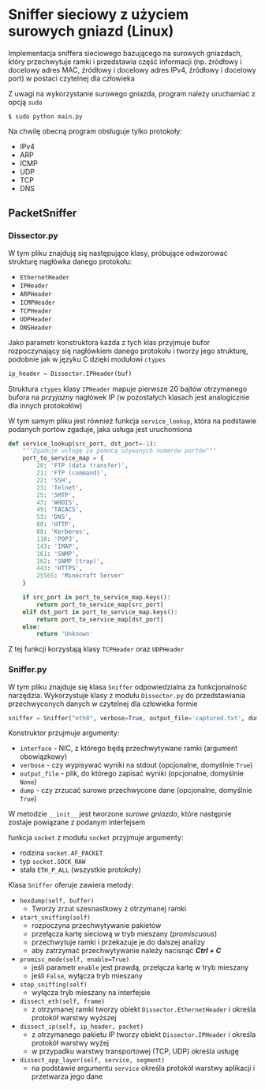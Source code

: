 # Sniffer sieciowy z użyciem surowych gniazd (Linux)

Implementacja sniffera sieciowego bazującego na surowych gniazdach, który przechwytuje ramki i przedstawia część informacji (np. źródłowy i docelowy adres MAC, źródłowy i docelowy adres IPv4, źródłowy i docelowy port) w postaci czytelnej dla człowieka

Z uwagi na wykorzystanie surowego gniazda, program należy uruchamiać z opcją `sudo`

```
$ sudo python main.py
```

Na chwilę obecną program obsługuje tylko protokoły:

- IPv4
- ARP
- ICMP
- UDP
- TCP
- DNS

## PacketSniffer

### Dissector.py

W tym pliku znajdują się następujące klasy, próbujące odwzorować strukturę nagłówka danego protokołu:

- `EthernetHeader`
- `IPHeader`
- `ARPHeader`
- `ICMPHeader`
- `TCPHeader`
- `UDPHeader`
- `DNSHeader`

Jako parametr konstruktora każda z tych klas przyjmuje bufor rozpoczynający się nagłówkiem danego protokołu i tworzy jego strukturę, podobnie jak w języku C dzięki modułowi `ctypes`

```python
ip_header = Dissector.IPHeader(buf)
```

Struktura `ctypes` klasy `IPHeader` mapuje pierwsze 20 bajtów otrzymanego bufora na _przyjazny_ nagłówek IP (w pozostałych klasach jest analogicznie dla innych protokołów)

W tym samym pliku jest również funkcja `service_lookup`, która na podstawie podanych portów zgaduje, jaka usługa jest uruchomiona

```python
def service_lookup(src_port, dst_port=-1):
    """Zgaduje usługę za pomocą używanych numerów portów"""
    port_to_service_map = {
        20: 'FTP (data transfer)',
        21: 'FTP (command)',
        22: 'SSH',
        23: 'Telnet',
        25: 'SMTP',
        43: 'WHOIS',
        49: 'TACACS',
        53: 'DNS',
        80: 'HTTP',
        88: 'Kerberos',
        110: 'POP3',
        143: 'IMAP',
        161: 'SNMP',
        162: 'SNMP (trap)',
        443: 'HTTPS',
        25565: 'Minecraft Server'
    }

    if src_port in port_to_service_map.keys():
        return port_to_service_map[src_port]
    elif dst_port in port_to_service_map.keys():
        return port_to_service_map[dst_port]
    else:
        return 'Unknown'
```

Z tej funkcji korzystają klasy `TCPHeader` oraz `UDPHeader`

### Sniffer.py

W tym pliku znajduje się klasa `Sniffer` odpowiedzialna za funkcjonalność narzędzia. Wykorzystuje klasy z modułu `Dissector.py` do przedstawiania przechwyconych danych w czytelnej dla człowieka formie

```python
sniffer = Sniffer("eth0", verbose=True, output_file='captured.txt', dump=False)
```

Konstruktor przujmuje argumenty:

- `interface` - NIC, z którego będą przechwytywane ramki (argument obowiązkowy)
- `verbose` - czy wypisywać wyniki na stdout (opcjonalne, domyślnie `True`)
- `output_file` - plik, do którego zapisać wyniki (opcjonalne, domyślnie `None`)
- `dump` - czy zrzucać surowe przechwycone dane (opcjonalne, domyślnie `True`)

W metodzie `__init__` jest tworzone _surowe gniazdo_, które następnie zostaje powiązane z podanym interfejsem

funkcja `socket` z modułu `socket` przyjmuje argumenty:

- rodzina `socket.AF_PACKET`
- typ `socket.SOCK_RAW`
- stała `ETH_P_ALL` (wszystkie protokoły)

Klasa `Sniffer` oferuje zawiera metody:

- `hexdump(self, buffer)`
    - Tworzy zrzut szesnastkowy z otrzymanej ramki
- `start_sniffing(self)`
    - rozpoczyna przechwytywanie pakietów
    - przełącza kartę sieciową w tryb mieszany (_promiscuous_)
    - przechwytuje ramki i przekazuje je do dalszej analizy
    - aby zatrzymać przechwytywanie należy nacisnąć _**Ctrl + C**_
- `promisc_mode(self, enable=True)`
    - jeśli parametr `enable` jest prawdą, przełącza kartę w tryb mieszany
    - jeśli `False`, wyłącza tryb mieszany
- `stop_sniffing(self)`
    - wyłącza tryb mieszany na interfejsie
- `dissect_eth(self, frame)`
    - z otrzymanej ramki tworzy obiekt `Dissector.EthernetHeader` i określa protokół warstwy wyższej
- `dissect_ip(self, ip_header, packet)`
    - z otrzymanego pakietu IP tworzy obiekt `Dissector.IPHeader` i określa protokół warstwy wyżej
    - w przypadku warstwy transportowej (TCP, UDP) określa usługę
- `dissect_app_layer(self, service, segment)`
    - na podstawie argumentu `service` określa protokół warstwy aplikacji i przetwarza jego dane

